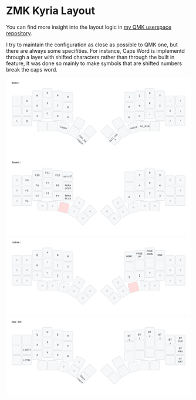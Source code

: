 # ZMK Kyria Layout

You can find more insight into the layout logic in [my QMK userspace repository](https://github.com/jelmansouri/qmk_userspace/tree/jelmansouri).

I try to maintain the configuration as close as possible to QMK one, but there are always some specifities. For instance, Caps Word is implementd through a layer with shifted characters rather than through the built in feature, It was done so mainly to make symbols that are shifted numbers break the caps word.

![Base](assets/keymap_base.svg)
![Lower](assets/keymap_lower.svg)
![Raise](assets/keymap_raise.svg)
![Nav3D](assets/keymap_nav_3d.svg)
